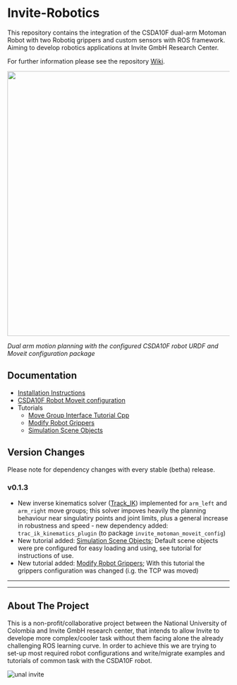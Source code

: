 # Invite-Robotics
This repository contains the integration of the CSDA10F dual-arm Motoman Robot with two Robotiq grippers and custom sensors with ROS framework. Aiming to develop robotics applications at Invite GmbH Research Center.

For further information please see the repository [Wiki](https://github.com/Danfoa/invite-robotics/wiki).

<img src="https://user-images.githubusercontent.com/8356912/37572017-fa8b24be-2b04-11e8-8f25-c2ea9d584550.png" width="600">

 _Dual arm motion planning with the configured CSDA10F robot URDF and Moveit configuration package_

## Documentation
* [Installation Instructions](https://github.com/Danfoa/invite-robotics/wiki/Intallation)
* [CSDA10F Robot Moveit configuration](https://github.com/Danfoa/invite-robotics/wiki/CSDA10F-Moveit-Configuration)
* Tutorials
   * [Move Group Interface Tutorial Cpp](https://github.com/Danfoa/invite-robotics/wiki/Tutorial---Move-Group-Interface-Cpp) 
   * [Modify Robot Grippers](https://github.com/Danfoa/invite-robotics/wiki/Tutorial---Modify-Robot-Grippers)
    * [Simulation Scene Objects](https://github.com/Danfoa/invite-robotics/wiki/Tutorial---Simulation-Scene-Objects)

## Version Changes
Please note for dependency changes with every stable (betha) release. 
### v0.1.3
* New inverse kinematics solver ([Track_IK](https://bitbucket.org/traclabs/trac_ik)) implemented for `arm_left` and `arm_right` move groups; this solver impoves heavily the planning behaviour near singulatiry points and joint limits, plus a general increase in robustness and speed - new dependency added: `trac_ik_kinematics_plugin` (to package `invite_motoman_moveit_config`)
* New tutorial added: [Simulation Scene Objects](https://github.com/Danfoa/invite-robotics/wiki/Tutorial---Simulation-Scene-Objects); Default scene objects were pre configured for easy loading and using, see tutorial for instructions of use. 
* New tutorial added: [Modify Robot Grippers](https://github.com/Danfoa/invite-robotics/wiki/Tutorial---Modify-Robot-Grippers); With this tutorial the grippers configuration was changed (i.g. the TCP was moved)
***
***
## About The Project
This is a non-profit/collaborative project between the National University of Colombia and Invite GmbH research center, that intends to allow Invite to develope more complex/cooler task without them facing alone the already challenging ROS learning curve. In order to achieve this we are trying to set-up most required robot configurations and write/migrate examples and tutorials of common task with the CSDA10F robot. 

![unal invite](https://user-images.githubusercontent.com/8356912/38167608-0c92588e-3538-11e8-8ea0-4f41dd4b69e1.png)
